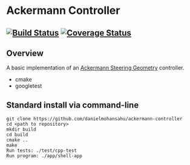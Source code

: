 # Ackermann Controller
[![Build Status](https://travis-ci.org/danielmohansahu/mobile-pid-controller.svg?branch=master)](https://travis-ci.org/github/danielmohansahu/ackermann-controller)
[![Coverage Status](https://coveralls.io/repos/github/danielmohansahu/ackermann-controller/badge.svg?branch=master)](https://coveralls.io/github/danielmohansahu/ackermann-controller)
---

## Overview

A basic implementation of an [Ackermann Steering Geometry](https://en.wikipedia.org/wiki/Ackermann_steering_geometry) controller.

- cmake
- googletest

## Standard install via command-line
```
git clone https://github.com/danielmohansahu/ackermann-controller
cd <path to repository>
mkdir build
cd build
cmake ..
make
Run tests: ./test/cpp-test
Run program: ./app/shell-app
```
